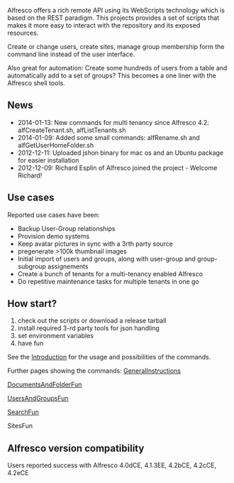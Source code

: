 Alfresco offers a rich remote API using its WebScripts technology which is based on the REST paradigm. This projects provides a set of scripts that makes it more easy to interact with the repository and its exposed resources.

Create or change users, create sites, manage group membership form the command line instead of the user interface.

Also great for automation: Create some hundreds of users from a table and automatically add to a set of groups? This becomes a one liner with the Alfresco shell tools.

## News ##

  * 2014-01-13: New commands for multi tenancy since Alfresco 4.2: alfCreateTenant.sh, alfListTenants.sh
  * 2014-01-09: Added some small commands: alfRename.sh and alfGetUserHomeFolder.sh
  * 2012-12-11: Uploaded jshon binary for mac os and an Ubuntu package for easier installation
  * 2012-12-09: Richard Esplin of Alfresco joined the project - Welcome Richard!


## Use cases ##

Reported use cases have been:
  * Backup User-Group relationships
  * Provision demo systems
  * Keep avatar pictures in sync with a 3rth party source
  * pregenerate >100k thumbnail images
  * Initial import of users and groups, along with user-group and group-subgroup assignements
  * Create a bunch of tenants for a multi-tenancy enabled Alfresco
  * Do repetitive maintenance tasks for multiple tenants in one go

## How start? ##

  1. check out the scripts or download a release tarball
  1. install required 3-rd party tools for json handling
  1. set environment variables
  1. have fun

See the [Introduction](Introduction.md) for the usage and possibilities of the commands.

Further pages showing the commands:
[GeneralInstructions](GeneralInstructions.md)

[DocumentsAndFolderFun](DocumentsAndFolderFun.md)

[UsersAndGroupsFun](UsersAndGroupsFun.md)

[SearchFun](SearchFun.md)

SitesFun


## Alfresco version compatibility ##
Users reported success with Alfresco 4.0dCE, 4.1.3EE, 4.2bCE, 4.2cCE, 4.2eCE